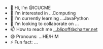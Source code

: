 - 👋 Hi, I’m @ICUCME
- 👀 I’m interested in ...Computing 
- 🌱 I’m currently learning ...JavaPython
- 💞️ I’m looking to collaborate on ...
- 📫 How to reach me ...blipoff@charter.net
- 😄 Pronouns: ...HE/HIM
- ⚡ Fun fact: ...

<!---
ICUCME/ICUCME is a ✨ special ✨ repository because its `README.md` (this file) appears on your GitHub profile.
You can click the Preview link to take a look at your changes.
--->
